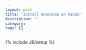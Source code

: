 ```yaml
---
layout: post
title: "Install Anaconda on macOS"
description: ""
category: 
tags: []
---
```

{% include JB/setup %}
